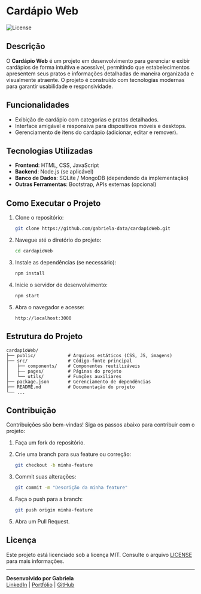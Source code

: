 # Cardápio Web

![License](https://img.shields.io/badge/license-MIT-blue.svg)

## Descrição

O **Cardápio Web** é um projeto em desenvolvimento para gerenciar e exibir cardápios de forma intuitiva e acessível, permitindo que estabelecimentos apresentem seus pratos e informações detalhadas de maneira organizada e visualmente atraente. O projeto é construído com tecnologias modernas para garantir usabilidade e responsividade.

## Funcionalidades

- Exibição de cardápio com categorias e pratos detalhados.
- Interface amigável e responsiva para dispositivos móveis e desktops.
- Gerenciamento de itens do cardápio (adicionar, editar e remover).

## Tecnologias Utilizadas

- **Frontend**: HTML, CSS, JavaScript
- **Backend**: Node.js (se aplicável)
- **Banco de Dados**: SQLite / MongoDB (dependendo da implementação)
- **Outras Ferramentas**: Bootstrap, APIs externas (opcional)

## Como Executar o Projeto

1. Clone o repositório:

   ```bash
   git clone https://github.com/gabriela-data/cardapioWeb.git
   ```

2. Navegue até o diretório do projeto:

   ```bash
   cd cardapioWeb
   ```

3. Instale as dependências (se necessário):

   ```bash
   npm install
   ```

4. Inicie o servidor de desenvolvimento:

   ```bash
   npm start
   ```

5. Abra o navegador e acesse:

   ```
   http://localhost:3000
   ```

## Estrutura do Projeto

```
cardapioWeb/
├── public/            # Arquivos estáticos (CSS, JS, imagens)
├── src/               # Código-fonte principal
│   ├── components/    # Componentes reutilizáveis
│   ├── pages/         # Páginas do projeto
│   └── utils/         # Funções auxiliares
├── package.json       # Gerenciamento de dependências
├── README.md          # Documentação do projeto
└── ...
```

## Contribuição

Contribuições são bem-vindas! Siga os passos abaixo para contribuir com o projeto:

1. Faça um fork do repositório.
2. Crie uma branch para sua feature ou correção:

   ```bash
   git checkout -b minha-feature
   ```

3. Commit suas alterações:

   ```bash
   git commit -m "Descrição da minha feature"
   ```

4. Faça o push para a branch:

   ```bash
   git push origin minha-feature
   ```

5. Abra um Pull Request.

## Licença

Este projeto está licenciado sob a licença MIT. Consulte o arquivo [LICENSE](LICENSE) para mais informações.

---

**Desenvolvido por Gabriela**  
[LinkedIn](https://www.linkedin.com/in/seu-perfil) | [Portfólio](https://seu-portfolio.com) | [GitHub](https://github.com/gabriela-data)
